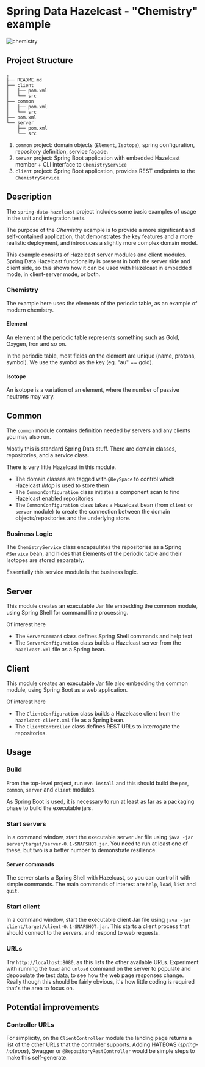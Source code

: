 # Spring Data Hazelcast - "Chemistry" example

![chemistry](http://img.pandawhale.com/87698-I-have-no-idea-what-Im-doing-m-BWx1.jpeg)

## Project Structure

```
.
├── README.md
├── client
│   ├── pom.xml
│   └── src
├── common
│   ├── pom.xml
│   └── src
├── pom.xml
└── server
    ├── pom.xml
    └── src

```

1. `common` project: domain objects (`Element`, `Isotope`), spring configuration, repository definition, service façade.
2. `server` project: Spring Boot application with embedded Hazelcast member + CLI interface to `ChemistryService`
3. `client` project: Spring Boot application, provides REST endpoints to the `ChemistryService`.

## Description
The `spring-data-hazelcast` project includes some basic examples of usage in the unit and integration tests.

The purpose of the *Chemistry* example is to provide a more significant and self-contained application,
that demonstrates the key features and a more realistic deployment, and introduces a slightly more
complex domain model.

This example consists of Hazelcast server modules and client modules. Spring Data Hazelcast functionality
is present in both the server side and client side, so this shows how it can be used with Hazelcast in
embedded mode, in client-server mode, or both.

### Chemistry
The example here uses the elements of the periodic table, as an example of modern chemistry.

#### Element
An element of the periodic table represents something such as Gold, Oxygen, Iron and so on. 

In the periodic table, most fields on the element are unique (name, protons, symbol). We use
the symbol as the key (eg. "au" == gold).

#### Isotope
An isotope is a variation of an element, where the number of passive neutrons may vary.

## Common
The `common` module contains definition needed by servers and any clients you may also run.

Mostly this is standard Spring Data stuff. There are domain classes, repositories, and a service class.

There is very little Hazelcast in this module. 
- The domain classes are tagged with `@KeySpace` to control which Hazelcast _IMap_ is used to store them
- The `CommonConfiguration` class initiates a component scan to find Hazelcast enabled repositories
- The `CommonConfiguration` class takes a Hazelcast bean (from `client` or `server` module) to create the connection between the domain objects/repositories and the underlying store.

### Business Logic
The `ChemistryService` class encapsulates the repositories as a Spring `@Service` bean, and hides that
Elements of the periodic table and their Isotopes are stored separately.

Essentially this service module is the business logic.

## Server
This module creates an executable Jar file embedding the common module, using Spring Shell for command line processing.

Of interest here
- The `ServerCommand` class defines Spring Shell commands and help text
- The `ServerConfiguration` class builds a Hazelcast server from the `hazelcast.xml` file as a Spring bean.

## Client
This module creates an executable Jar file also embedding the common module, using Spring Boot as a web application.

Of interest here
- The `ClientConfiguration` class builds a Hazelcase client from the `hazelcast-client.xml` file as a Spring bean.
- The `ClientController` class defines REST URLs to interrogate the repositories.

## Usage
### Build
From the top-level project, run `mvn install` and this should build the `pom`, `common`, `server` and `client` modules.

As Spring Boot is used, it is necessary to run at least as far as a packaging phase to build the executable jars.

### Start servers
In a command window, start the executable server Jar file using `java -jar server/target/server-0.1-SNAPSHOT.jar`.
You need to run at least one of these, but two is a better number to demonstrate resilience.

#### Server commands
The server starts a Spring Shell with Hazelcast, so you can control it with simple commands.
The main commands of interest are `help`, `load`, `list` and `quit`.

### Start client
In a command window, start the executable client Jar file using `java -jar client/target/client-0.1-SNAPSHOT.jar`.
This starts a client process that should connect to the servers, and respond to web requests.

### URLs
Try `http://localhost:8080`, as this lists the other available URLs.
Experiment with running the `load` and `unload` command on the server to populate and depopulate the test data, to see how the web page responses change. Really though this should be fairly obvious, it's how little coding is required that's the area to focus on.

## Potential improvements

### Controller URLs
For simplicity, on the `ClientController` module the landing page returns a list of the other URLs that the controller supports. Adding HATEOAS (_spring-hateoas_), Swagger or `@RepositoryRestController` would be simple steps to make this self-generate.
